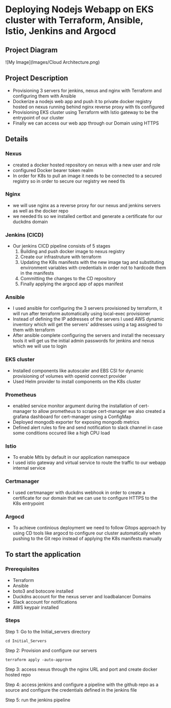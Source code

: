 # Deploying Nodejs Webapp on EKS cluster with Terraform, Ansible, Istio, Jenkins and Argocd
## Project Diagram
![My Image](Images/Cloud Architecture.png)

## Project Description
- Provisioning 3 servers for jenkins, nexus and nginx with Terraform and configuring them with Ansible
- Dockerize a nodejs web app and push it to private docker registry hosted on nexus running behind nginx reverse proxy with tls configured
- Provisioning EKS cluster using Terraform with Istio gateway to be the entrypoint of our cluster
- Finally we can access our web app through our Domain using HTTPS

## Details
### Nexus
- created a docker hosted repository on nexus with a new user and role
- configured Docker bearer token realm
- In order for K8s to pull an image it needs to be connected to a secured registry so in order to secure our registry we need tls

### Nginx
- we will use nginx as a reverse proxy for our nexus and jenkins servers as well as the docker repo
- we needed tls so we installed certbot and generate a certificate for our duckdns domain

### Jenkins (CICD)
- Our jenkins CICD pipeline consists of 5 stages 
    1. Building and push docker image to nexus registry
    2. Create our infrastruture with terraform
    3. Updating the K8s manifests with the new image tag and substituting environment variables with credentials in order not to hardcode them in the manifests 
    4. Committing the changes to the CD repository 
    5. Finally applying the argocd app of apps manifest

### Ansible
- I used ansible for configuring the 3 servers provisioned by terraform, it will run after terraform automatically using local-exec provisioner
- Instead of defining the IP addresses of the servers I used AWS dynamic inventory which will get the servers' addresses using a tag assigned to them with terraform
- After ansible complete configuring the servers and install the necessary tools it will get us the initial admin passwords for jenkins and nexus which we will use to login

### EKS cluster
- Installed components like autoscaler and EBS CSI for dynamic provisioning of volumes with openid connect provider 
- Used Helm provider to install components on the K8s cluster 

### Prometheus
- enabled service monitor argument during the installation of cert-manager to allow prometheus to scrape cert-manager we also created a grafana dashboard for cert-manager using a ConfigMap
- Deployed mongodb exporter for exposing mongodb metrics 
- Defined alert rules to fire and send notification to slack channel in case some conditions occured like a high CPU load 

### Istio
- To enable Mtls by default in our application namespace
- I used istio gateway and virtual service to route the traffic to our webapp internal service 

### Certmanager
- I used certmanager with duckdns webhook in order to create a certificate for our domain that we can use to configure HTTPS to the K8s entrypoint

### Argocd
- To achieve continious deployment we need to follow Gitops approach by using CD tools like argocd to configure our cluster automatically when pushing to the Git repo instead of applying the K8s manifests manually

## To start the application
### Prerequisites
- Terraform
- Ansible
- boto3 and botocore installed
- Duckdns account for the nexus server and loadbalancer Domains
- Slack account for notifications
- AWS keypair installed 

### Steps

Step 1: Go to the Initial_servers directory
 
    cd Initial_Servers
    
Step 2: Provision and configure our servers

    terraform apply -auto-approve
    
Step 3: access nexus through the nginx URL and port and create docker hosted repo

Step 4: access jenkins and configure a pipeline with the github repo as a source and configure the credentials defined in the jenkins file

Step 5: run the jenkins pipeline
